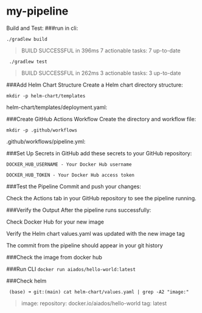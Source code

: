 
# my-pipeline

Build and Test:
###run in cli:


```./gradlew build```

>BUILD SUCCESSFUL in 396ms
7 actionable tasks: 7 up-to-date

``` ./gradlew test```

>BUILD SUCCESSFUL in 262ms
3 actionable tasks: 3 up-to-date


###Add Helm Chart Structure
Create a Helm chart directory structure:

```
mkdir -p helm-chart/templates
```

helm-chart/templates/deployment.yaml:

###Create GitHub Actions Workflow
Create the directory and workflow file:


```mkdir -p .github/workflows```

.github/workflows/pipeline.yml:

###Set Up Secrets in GitHub
add these secrets to your GitHub repository:


```DOCKER_HUB_USERNAME - Your Docker Hub username```

```DOCKER_HUB_TOKEN - Your Docker Hub access token ```

###Test the Pipeline
Commit and push your changes:

Check the Actions tab in your GitHub repository to see the pipeline running.

###Verify the Output
After the pipeline runs successfully:

Check Docker Hub for your new image

Verify the Helm chart values.yaml was updated with the new image tag

The commit from the pipeline should appear in your git history

###Check the image from docker hub


###Run CLI
```docker run aiados/hello-world:latest```


###Check helm

                   
``` (base) ➜ git:(main) cat helm-chart/values.yaml | grep -A2 "image:"```
> image:
  repository: docker.io/aiados/hello-world
  tag: latest



